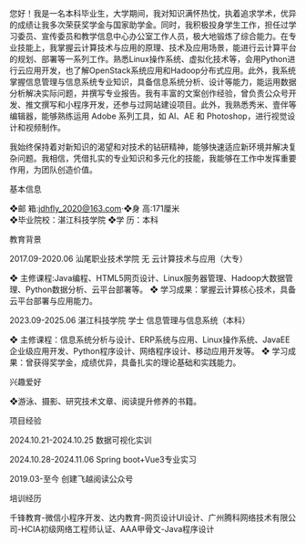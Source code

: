 您好！我是一名本科毕业生，大学期间，我对知识满怀热忱，执着追求学术，优异的成绩让我多次荣获奖学金与国家助学金。同时，我积极投身学生工作，担任过学习委员、宣传委员和教学信息中心办公室工作人员，极大地锻炼了综合能力。在专业技能上，我掌握云计算技术与应用的原理、技术及应用场景，能进行云计算平台的规划、部署等一系列工作。熟悉Linux操作系统、虚拟化技术等，会用Python进行云应用开发，也了解OpenStack系统应用和Hadoop分布式应用。此外，我系统掌握信息管理与信息系统专业知识，具备信息系统分析、设计等能力，能运用数据分析解决实际问题，并撰写专业报告。我有丰富的文案创作经验，曾负责公众号开发、推文撰写和小程序开发，还参与过网站建设项目。此外，我熟悉秀米、壹伴等编辑器，能够熟练运用 Adobe 系列工具，如 AI、AE 和 Photoshop，进行视觉设计和视频制作。

我始终保持着对新知识的渴望和对技术的钻研精神，能够快速适应新环境并解决复杂问题。我相信，凭借扎实的专业知识和多元化的技能，我能够在工作中发挥重要作用，为团队创造价值。

基本信息

❖邮 箱:jdhfly_2020@163.com·❖身 高:171厘米  
❖毕业院校：湛江科技学院   ❖学 历：本科

教育背景

2017.09-2020.06 汕尾职业技术学院 无 云计算技术与应用（大专）

❖ 主修课程:Java编程、HTML5网页设计、Linux服务器管理、Hadoop大数据管理、Python数据分析、云平台部署等。
❖ 学习成果：掌握云计算核心技术，具备云平台部署与应用能力。

2023.09-2025.06 湛江科技学院 学士 信息管理与信息系统（本科）

❖ 主修课程：信息系统分析与设计、ERP系统与应用、Linux操作系统、JavaEE企业级应用开发、Python程序设计、网络程序设计、移动应用开发等。
❖ 学习成果：曾获得奖学金，成绩优异，具备扎实的理论基础和实践能力。

兴趣爱好

❖游泳、摄影、研究技术文章、阅读提升修养的书籍。


项目经验 

2024.10.21-2024.10.25 数据可视化实训

2024.10.28-2024.11.06 Spring boot+Vue3专业实习

2019.03-至今 创建飞越阅读公众号

培训经历

千锋教育-微信小程序开发、达内教育-网页设计UI设计、广州腾科网络技术有限公司-HCIA初级网络工程师认证、AAA甲骨文-Java程序设计


